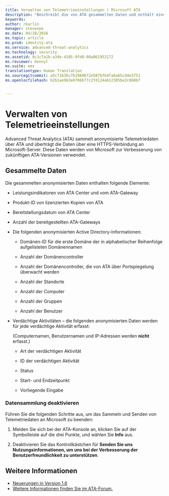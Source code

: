 ```yaml
---
title: Verwalten von Telemetrieeinstellungen | Microsoft ATA
description: "Beschreibt die von ATA gesammelten Daten und enthält eine schrittweise Anleitung zum Deaktivieren der Datensammlung."
keywords: 
author: rkarlin
manager: stevenpo
ms.date: 04/28/2016
ms.topic: article
ms.prod: identity-ata
ms.service: advanced-threat-analytics
ms.technology: security
ms.assetid: 8c1c7a1b-a3de-4105-9fd0-08a061952172
ms.reviewer: bennyl
ms.suite: ems
translationtype: Human Translation
ms.sourcegitcommit: a5c7163bc7b1989672e587bfb4fa6a65cd4e3751
ms.openlocfilehash: b2b1ae963e8786b77c2fd124a612305be2c6b0bf


---
```


# Verwalten von Telemetrieeinstellungen
Advanced Threat Analytics (ATA) sammelt anonymisierte Telemetriedaten über ATA und überträgt die Daten über eine HTTPS-Verbindung an Microsoft-Server.  Diese Daten werden von Microsoft zur Verbesserung von zukünftigen ATA-Versionen verwendet.

## Gesammelte Daten
Die gesammelten anonymisierten Daten enthalten folgende Elemente:

-   Leistungsindikatoren von ATA Center und vom ATA-Gateway

-   Produkt-ID von lizenzierten Kopien von ATA

-   Bereitstellungsdatum von ATA Center

-   Anzahl der bereitgestellten ATA-Gateways

-   Die folgenden anonymisierten Active Directory-Informationen:

    -   Domänen-ID für die erste Domäne der in alphabetischer Reihenfolge aufgelisteten Domänennamen

    -   Anzahl der Domänencontroller

    -   Anzahl der Domänencontroller, die von ATA über Portspiegelung überwacht werden

    -   Anzahl der Standorte

    -   Anzahl der Computer

    -   Anzahl der Gruppen

    -   Anzahl der Benutzer

-   Verdächtige Aktivitäten – die folgenden anonymisierten Daten werden für jede verdächtige Aktivität erfasst:

    (Computernamen, Benutzernamen und IP-Adressen werden **nicht** erfasst.)

    -   Art der verdächtigen Aktivität

    -   ID der verdächtigen Aktivität

    -   Status

    -   Start- und Endzeitpunkt

    -   Vorliegende Eingabe

### Datensammlung deaktivieren
Führen Sie die folgenden Schritte aus, um das Sammeln und Senden von Telemetriedaten an Microsoft zu beenden:

1.  Melden Sie sich bei der ATA-Konsole an, klicken Sie auf der Symbolleiste auf die drei Punkte, und wählen Sie **Info** aus.

2.  Deaktivieren Sie das Kontrollkästchen für **Senden Sie uns Nutzungsinformationen, um uns bei der Verbesserung der Benutzerfreundlichkeit zu unterstützen**.

## Weitere Informationen
- [Neuerungen in Version 1.6](/advanced-threat-analytics/understand-explore/whats-new-version-1.6)
- [Weitere Informationen finden Sie im ATA-Forum.](https://social.technet.microsoft.com/Forums/security/home?forum=mata)



<!--HONumber=Jul16_HO3-->


